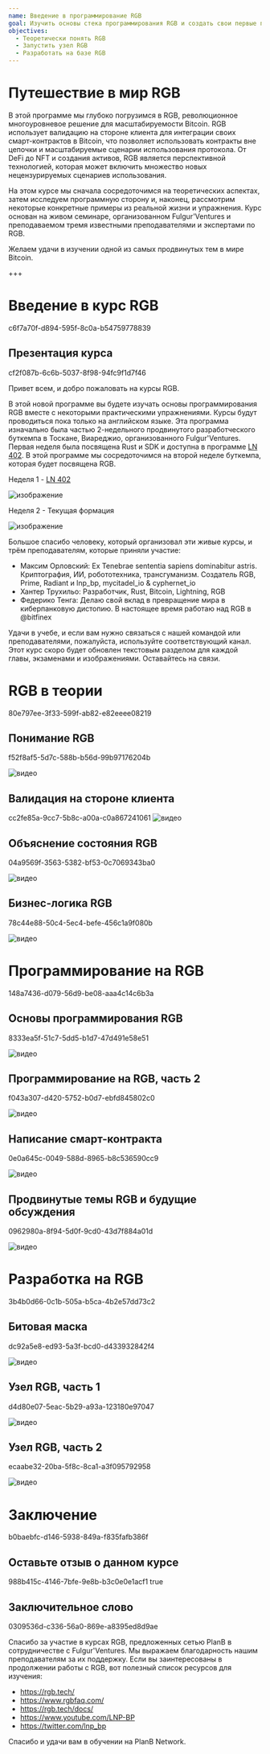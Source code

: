 ```yaml
---
name: Введение в программирование RGB
goal: Изучить основы стека программирования RGB и создать свои первые приложения RGB
objectives:
  - Теоретически понять RGB
  - Запустить узел RGB
  - Разработать на базе RGB
---
```


# Путешествие в мир RGB

В этой программе мы глубоко погрузимся в RGB, революционное многоуровневое решение для масштабируемости Bitcoin. RGB использует валидацию на стороне клиента для интеграции своих смарт-контрактов в Bitcoin, что позволяет использовать контракты вне цепочки и масштабируемые сценарии использования протокола. От DeFi до NFT и создания активов, RGB является перспективной технологией, которая может включить множество новых нецензурируемых сценариев использования.

На этом курсе мы сначала сосредоточимся на теоретических аспектах, затем исследуем программную сторону и, наконец, рассмотрим некоторые конкретные примеры из реальной жизни и упражнения. Курс основан на живом семинаре, организованном Fulgur'Ventures и преподаваемом тремя известными преподавателями и экспертами по RGB.

Желаем удачи в изучении одной из самых продвинутых тем в мире Bitcoin.

+++

# Введение в курс RGB
<partId>c6f7a70f-d894-595f-8c0a-b54759778839</partId>

## Презентация курса
<chapterId>cf2f087b-6c6b-5037-8f98-94fc9f1d7f46</chapterId>

Привет всем, и добро пожаловать на курсы RGB.

В этой новой программе вы будете изучать основы программирования RGB вместе с некоторыми практическими упражнениями. Курсы будут проводиться пока только на английском языке. Эта программа изначально была частью 2-недельного продвинутого разработческого буткемпа в Тоскане, Виареджио, организованного Fulgur'Ventures. Первая неделя была посвящена Rust и SDK и доступна в программе [LN 402](https://planb.network/courses/ln402). В этой программе мы сосредоточимся на второй неделе буткемпа, которая будет посвящена RGB.

Неделя 1 - [LN 402](https://planb.network/courses/ln402)

![изображение](assets/image/1.webp)

Неделя 2 - Текущая формация

![изображение](assets/image/2.webp)

Большое спасибо человеку, который организовал эти живые курсы, и трём преподавателям, которые приняли участие:

- Максим Орловский: Ex Tenebrae sententia sapiens dominabitur astris. Криптография, ИИ, робототехника, трансгуманизм. Создатель RGB, Prime, Radiant и lnp_bp, mycitadel_io & cyphernet_io
- Хантер Трухильо: Разработчик, Rust, Bitcoin, Lightning, RGB
- Федерико Тенга: Делаю свой вклад в превращение мира в киберпанковую дистопию. В настоящее время работаю над RGB в @bitfinex

Удачи в учебе, и если вам нужно связаться с нашей командой или преподавателями, пожалуйста, используйте соответствующий канал. Этот курс скоро будет обновлен текстовым разделом для каждой главы, экзаменами и изображениями. Оставайтесь на связи.

# RGB в теории
<partId>80e797ee-3f33-599f-ab82-e82eeee08219</partId>

## Понимание RGB
<chapterId>f52f8af5-5d7c-588b-b56d-99b97176204b</chapterId>

![видео](https://youtu.be/AF2XbifPGXM)

## Валидация на стороне клиента
<chapterId>cc2fe85a-9cc7-5b8c-a00a-c0a867241061</chapterId>
![видео](https://youtu.be/FS6PDprWl5Q)

## Объяснение состояния RGB
<chapterId>04a9569f-3563-5382-bf53-0c7069343ba0</chapterId>

![видео](https://youtu.be/tmAVdyXGmj4)

## Бизнес-логика RGB
<chapterId>78c44e88-50c4-5ec4-befe-456c1a9f080b</chapterId>

![видео](https://youtu.be/lUTjeuM0oTA)

# Программирование на RGB
<partId>148a7436-d079-56d9-be08-aaa4c14c6b3a</partId>

## Основы программирования RGB
<chapterId>8333ea5f-51c7-5dd5-b1d7-47d491e58e51</chapterId>

![видео](https://youtu.be/Uo1UoxiImsI)

## Программирование на RGB, часть 2
<chapterId>f043a307-d420-5752-b0d7-ebfd845802c0</chapterId>

![видео](https://youtu.be/sVoKIi-1XbY)

## Написание смарт-контракта
<chapterId>0e0a645c-0049-588d-8965-b8c536590cc9</chapterId>

![видео](https://youtu.be/GRwS-NvWF3I)

## Продвинутые темы RGB и будущие обсуждения
<chapterId>0962980a-8f94-5d0f-9cd0-43d7f884a01d</chapterId>

![видео](https://youtu.be/mqCupTlDbA0)

# Разработка на RGB
<partId>3b4b0d66-0c1b-505a-b5ca-4b2e57dd73c2</partId>

## Битовая маска
<chapterId>dc92a5e8-ed93-5a3f-bcd0-d433932842f4</chapterId>

![видео](https://youtu.be/nbUtV8GOR_U)

## Узел RGB, часть 1
<chapterId>d4d80e07-5eac-5b29-a93a-123180e97047</chapterId>

![видео](https://youtu.be/5iAhsgCSL3U)

## Узел RGB, часть 2
<chapterId>ecaabe32-20ba-5f8c-8ca1-a3f095792958</chapterId>

![видео](https://youtu.be/piQQH4Q2nr0)

# Заключение
<partId>b0baebfc-d146-5938-849a-f835fafb386f</partId>


## Оставьте отзыв о данном курсе
<chapterId>988b415c-4146-7bfe-9e8b-b3c0e0e1acf1</chapterId>
<isCourseReview>true</isCourseReview>

## Заключительное слово
<chapterId>0309536d-c336-56a0-869e-a8395ed8d9ae</chapterId>

Спасибо за участие в курсах RGB, предложенных сетью PlanB в сотрудничестве с Fulgur'Ventures. Мы выражаем благодарность нашим преподавателям за их поддержку. Если вы заинтересованы в продолжении работы с RGB, вот полезный список ресурсов для изучения:

- https://rgb.tech/
- https://www.rgbfaq.com/
- https://rgb.tech/docs/
- https://www.youtube.com/LNP-BP
- https://twitter.com/lnp_bp

Спасибо и удачи вам в обучении на PlanB Network.